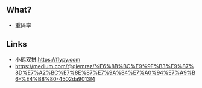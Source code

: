 ## What?

- 重码率

## Links

- 小鹤双拼:https://flypy.com
- https://medium.com/@qiemraz/%E6%8B%BC%E9%9F%B3%E9%87%8D%E7%A2%BC%E7%8E%87%E7%9A%84%E7%A0%94%E7%A9%B6-%E4%B8%80-4502da9013f4